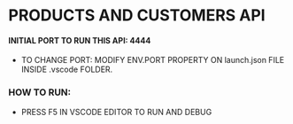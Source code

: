 # PRODUCTS AND CUSTOMERS API
#### INITIAL PORT TO RUN THIS API: 4444

- TO CHANGE PORT: MODIFY ENV.PORT PROPERTY ON launch.json FILE INSIDE .vscode FOLDER.
### HOW TO RUN:
- PRESS F5 IN VSCODE EDITOR TO RUN AND DEBUG
